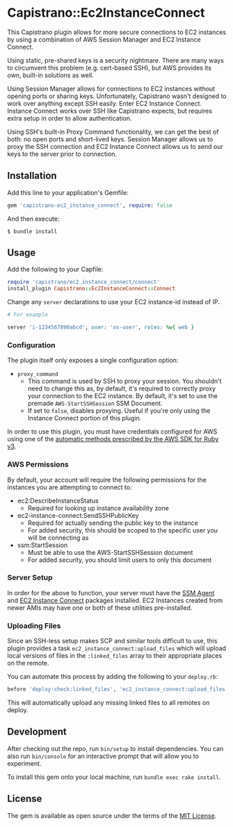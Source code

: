 # Capistrano::Ec2InstanceConnect

This Capistrano plugin allows for more secure connections to EC2 instances by
using a combination of AWS Session Manager and EC2 Instance Connect.

Using static, pre-shared keys is a security nightmare.  There are many ways to
circumvent this problem (e.g. cert-based SSH), but AWS provides its own,
built-in solutions as well.

Using Session Manager allows for connections to EC2 instances without opening
ports or sharing keys.  Unfortunately, Capistrano wasn't designed to work over
anything except SSH easily.  Enter EC2 Instance Connect.  Instance Connect works
over SSH like Capistrano expects, but requires extra setup in order to allow
authentication.

Using SSH's built-in Proxy Command functionality, we can get the best of both:
no open ports and short-lived keys.  Session Manager allows us to proxy the SSH
connection and EC2 Instance Connect allows us to send our keys to the server
prior to connection.

## Installation

Add this line to your application's Gemfile:

```ruby
gem 'capistrano-ec2_instance_connect', require: false
```

And then execute:

    $ bundle install

## Usage

Add the following to your Capfile:

``` ruby
require 'capistrano/ec2_instance_connect/connect'
install_plugin Capistrano::Ec2InstanceConnect::Connect
```

Change any `server` declarations to use your EC2 instance-id instead of IP.

``` ruby
# For example

server 'i-1234567890abcd', user: 'os-user', roles: %w{ web }
```

### Configuration

The plugin itself only exposes a single configuration option:

* `proxy_command`
  * This command is used by SSH to proxy your session.  You shouldn't need to
    change this as, by default, it's required to correctly proxy your connection
    to the EC2 instance.  By default, it's set to use the premade `AWS-StartSSHSession`
    SSM Document.
  * If set to `false`, disables proxying.  Useful if you're only using the Instance
    Connect portion of this plugin.

In order to use this plugin, you must have credentials configured for AWS using
one of the [automatic methods prescribed by the AWS SDK for Ruby v3](aws-sdk-ruby-v3).

### AWS Permissions

By default, your account will require the following permissions for the instances
you are attempting to connect to:

* ec2:DescribeInstanceStatus
  * Required for looking up instance availability zone
* ec2-instance-connect:SendSSHPublicKey
  * Required for actually sending the public key to the instance
  * For added security, this should be scoped to the specific user you will be
    connecting as
* ssm:StartSession
  * Must be able to use the AWS-StartSSHSession document
  * For added security, you should limit users to only this document

### Server Setup

In order for the above to function, your server must have the [SSM Agent](aws-ssm-agent)
and [EC2 Instance Connect](aws-ec2-instance-connect) packages installed.  EC2
Instances created from newer AMIs may have one or both of these utilities
pre-installed.

### Uploading Files

Since an SSH-less setup makes SCP and similar tools difficult to use, this plugin
provides a task `ec2_instance_connect:upload_files` which will upload local versions
of files in the `:linked_files` array to their appropriate places on the remote.

You can automate this process by adding the following to your `deploy.rb`:

``` ruby
before 'deploy:check:linked_files', 'ec2_instance_connect:upload_files'
```

This will automatically upload any missing linked files to all remotes on deploy.

## Development

After checking out the repo, run `bin/setup` to install dependencies. You can also run `bin/console` for an interactive prompt that will allow you to experiment.

To install this gem onto your local machine, run `bundle exec rake install`.

## License

The gem is available as open source under the terms of the [MIT License](https://opensource.org/licenses/MIT).

[aws-sdk-ruby-v3]: https://docs.aws.amazon.com/sdk-for-ruby/v3/developer-guide/setup-config.html
[aws-ssm-agent]: https://docs.aws.amazon.com/systems-manager/latest/userguide/sysman-manual-agent-install.html
[aws-ec2-instance-connect]: https://docs.aws.amazon.com/AWSEC2/latest/UserGuide/ec2-instance-connect-set-up.html#ec2-instance-connect-install
